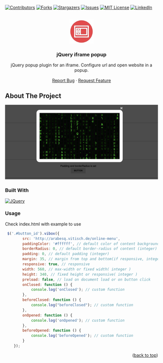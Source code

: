 <a name="readme-top"></a>

[![Contributors][contributors-shield]][contributors-url]
[![Forks][forks-shield]][forks-url]
[![Stargazers][stars-shield]][stars-url]
[![Issues][issues-shield]][issues-url]
[![MIT License][license-shield]][license-url]
[![LinkedIn][linkedin-shield]][linkedin-url]


<br />
<div align="center">
  <a href="https://github.com/stanislavkhatko/jquery-iframe-box">
    <img src="logo.jpeg" alt="Logo" width="80" height="80">
  </a>

<h3 align="center">jQuery iframe popup</h3>

  <p align="center">
    jQuery popup plugin for an iframe. Configure url and open website in a popup.
    <br />
    <br />
    <a href="https://github.com/stanislavkhatko/jquery-iframe-box/issues">Report Bug</a>
    ·
    <a href="https://github.com/stanislavkhatko/jquery-iframe-box/issues">Request Feature</a>
  </p>
</div>





## About The Project

[![iframe box Screen Shot][product-screenshot]](https://example.com)



### Built With
[![JQuery][JQuery.com]][JQuery-url]

### Usage
Check index.html with example to use

```javascript
 $('.#button_id').vibox({
        src: 'http://arabesq.vitisch.de/online-menu',
        paddingColor: '#ffffff', // default color of content background ( hex or color )
        borderRadius: 0, // default border-radius of content (integer)
        padding: 0, // default padding (integer)
        margin: 35, // margin from top and bottom(if responsive, integer)
        responsive: true, // responsive
        width: 560, // max-width or fixed width( integer )
        height: 340, // fixed height or responsive( integer )
        preload: false, // load on document load or on button click
        onClosed: function () {
            console.log('onClosed'); // custom function
        },
        beforeClosed: function () {
            console.log("beforeClosed"); // custom function
        },
        onOpened: function () {
            console.log('onOpened'); // custom function
        },
        beforeOpened: function () {
            console.log('beforeOpened'); // custom function
        }
    });
```

<p align="right">(<a href="#readme-top">back to top</a>)</p>


<!-- MARKDOWN LINKS & IMAGES -->
[contributors-shield]: https://img.shields.io/github/contributors/stanislavkhatko/jquery-iframe-box.svg?style=for-the-badge
[contributors-url]: https://github.com/stanislavkhatko/jquery-iframe-box/graphs/contributors
[forks-shield]: https://img.shields.io/github/forks/stanislavkhatko/jquery-iframe-box.svg?style=for-the-badge
[forks-url]: https://github.com/stanislavkhatko/jquery-iframe-box/network/members
[stars-shield]: https://img.shields.io/github/stars/stanislavkhatko/jquery-iframe-box.svg?style=for-the-badge
[stars-url]: https://github.com/stanislavkhatko/jquery-iframe-box/stargazers
[issues-shield]: https://img.shields.io/github/issues/stanislavkhatko/jquery-iframe-box.svg?style=for-the-badge
[issues-url]: https://github.com/stanislavkhatko/jquery-iframe-box/issues
[license-shield]: https://img.shields.io/github/license/stanislavkhatko/jquery-iframe-box.svg?style=for-the-badge
[license-url]: https://github.com/stanislavkhatko/jquery-iframe-box/blob/master/LICENSE.txt
[linkedin-shield]: https://img.shields.io/badge/-LinkedIn-black.svg?style=for-the-badge&logo=linkedin&colorB=555
[linkedin-url]: https://linkedin.com/in/stanislav-khatko
[product-screenshot]: screenshot.jpeg

[JQuery.com]: https://img.shields.io/badge/jQuery-0769AD?style=for-the-badge&logo=jquery&logoColor=white
[JQuery-url]: https://jquery.com
